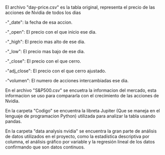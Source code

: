 El archivo "day-price.csv" es la tabla original, representa el precio de las acciones de Nvidia de todos los dias

-"_date": la fecha de esa accion.

-"_open": El precio con el que inicio ese dia.

-"_high": El precio mas alto de ese dia.

-"_low": El precio mas bajo de ese dia.

-"_close": El precio con el que cerro.

-"adj_close": El precio con el que cerro ajustado.

-"volumen": El numero de acciones intercambiadas ese dia.

En el archivo "S&P500.csv" se encuetra la informacion del mercado, esta informacion se uso para compararla con el crecimiento de las acciones de Nvidia.

En la carpeta "Codigo" se encuentra la libreta Jupiter (Que se maneja en el lenguaje de programacion Python) utilizada para analizar la tabla usando pandas.

En la carpeta "data analysis nvidia" se encuentra la gran parte de análisis de datos utilizados en el proyecto, como la estadística descriptiva por columna, el análisis gráfico por variable y la regresión lineal de los datos confirmando que son datos continuos.
